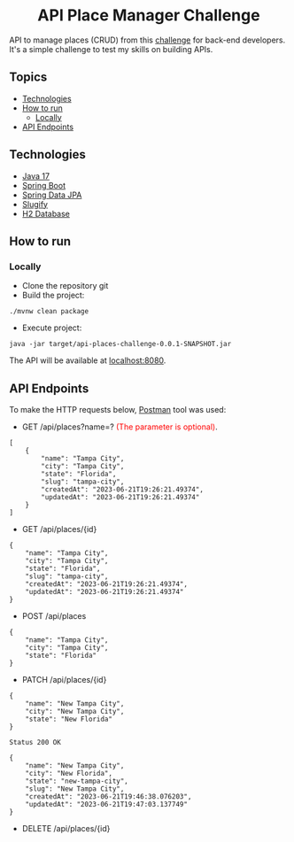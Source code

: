 <h1 align="center">
  API Place Manager Challenge
</h1>

API to manage places (CRUD) from this [challenge](https://github.com/RocketBus/quero-ser-clickbus/tree/master/testes/backend-developer) for back-end developers. It's a simple challenge to test my skills on building APIs.

## Topics
- [Technologies](https://github.com/jawwadbr/api-place#technologies)
- [How to run](https://github.com/jawwadbr/api-place#how-to-run)
  * [Locally](https://github.com/jawwadbr/api-place#locally)
- [API Endpoints](https://github.com/jawwadbr/api-place#api-endpoints)

## Technologies

- [Java 17](https://docs.oracle.com/en/java/javase/17/)
- [Spring Boot](https://spring.io/projects/spring-boot)
- [Spring Data JPA](https://docs.spring.io/spring-data/data-jpa/docs/current/reference/html/#repositories)
- [Slugify](https://github.com/slugify/slugify)
- [H2 Database](https://www.h2database.com/html/main.html)

## How to run

### Locally
- Clone the repository git
- Build the project:
```
./mvnw clean package 
```
- Execute project:
```
java -jar target/api-places-challenge-0.0.1-SNAPSHOT.jar
```
The API will be available at [localhost:8080](http://localhost:8080).

## API Endpoints

To make the HTTP requests below, [Postman](https://www.postman.com) tool was used:

- GET /api/places?name=? <span style="color:red">(The parameter is optional)</span>.
```
[
    {
        "name": "Tampa City",
        "city": "Tampa City",
        "state": "Florida",
        "slug": "tampa-city",
        "createdAt": "2023-06-21T19:26:21.49374",
        "updatedAt": "2023-06-21T19:26:21.49374"
    }
]
```
- GET /api/places/{id}
```
{
    "name": "Tampa City",
    "city": "Tampa City",
    "state": "Florida",
    "slug": "tampa-city",
    "createdAt": "2023-06-21T19:26:21.49374",
    "updatedAt": "2023-06-21T19:26:21.49374"
}
```
- POST /api/places
```
{
    "name": "Tampa City",
    "city": "Tampa City",
    "state": "Florida"
}
```
- PATCH /api/places/{id}
```
{
    "name": "New Tampa City",
    "city": "New Tampa City",
    "state": "New Florida"
}

Status 200 OK

{
    "name": "New Tampa City",
    "city": "New Florida",
    "state": "new-tampa-city",
    "slug": "New Tampa City",
    "createdAt": "2023-06-21T19:46:38.076203",
    "updatedAt": "2023-06-21T19:47:03.137749"
}
```
- DELETE /api/places/{id}